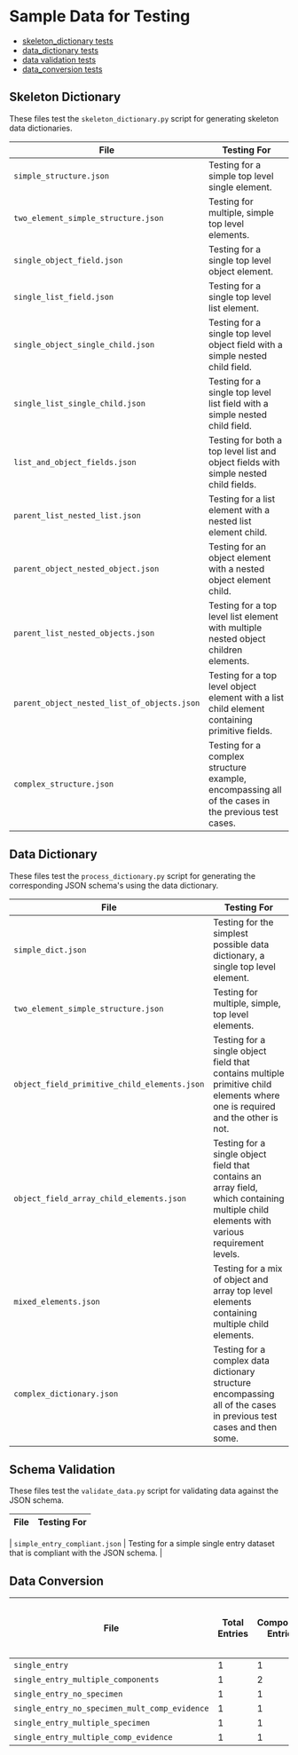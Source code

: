 # Sample Data for Testing

- [skeleton_dictionary tests](#skeleton-dictionary)
- [data_dictionary tests](#data-dictionary)
- [data validation tests](#schema-validation)
- [data_conversion tests](#data-conversion)

## Skeleton Dictionary

These files test the `skeleton_dictionary.py` script for generating skeleton data dictionaries. 

| File                          | Testing For                                                       |
|-------------------------------|-------------------------------------------------------------------|
| `simple_structure.json`       | Testing for a simple top level single element.          |
| `two_element_simple_structure.json` | Testing for multiple, simple top level elements.  |
| `single_object_field.json`        | Testing for a single top level object element.                              |
| `single_list_field.json`      | Testing for a single top level list element.    |
| `single_object_single_child.json` | Testing for a single top level object field with a simple nested child field.  | 
| `single_list_single_child.json`  | Testing for a single top level list field with a simple nested child field.    |
| `list_and_object_fields.json` | Testing for both a top level list and object fields with simple nested child fields. |
| `parent_list_nested_list.json`            | Testing for a list element with a nested list element child.  |
| `parent_object_nested_object.json` | Testing for an object element with a nested object element child. |
| `parent_list_nested_objects.json` | Testing for a top level list element with multiple nested object children elements. | 
| `parent_object_nested_list_of_objects.json` | Testing for a top level object element with a list child element containing primitive fields. |
| `complex_structure.json`      | Testing for a complex structure example, encompassing all of the cases in the previous test cases. | 

## Data Dictionary 

These files test the `process_dictionary.py` script for generating the corresponding JSON schema's using the data dictionary. 

| File                          | Testing For                                                   |
|-------------------------------|---------------------------------------------------------------|
| `simple_dict.json`            | Testing for the simplest possible data dictionary, a single top level element.    |
| `two_element_simple_structure.json` | Testing for multiple, simple, top level elements.   | 
| `object_field_primitive_child_elements.json` | Testing for a single object field that contains multiple primitive child elements where one is required and the other is not. |
| `object_field_array_child_elements.json`     | Testing for a single object field that contains an array field, which containing multiple child elements with various requirement levels. |
| `mixed_elements.json` | Testing for a mix of object and array top level elements containing multiple child elements. |
| `complex_dictionary.json`  | Testing for a complex data dictionary structure encompassing all of the cases in previous test cases and then some.  | 

## Schema Validation

These files test the `validate_data.py` script for validating data against the JSON schema.

| File                          | Testing For                                                   | 
|-------------------------------|---------------------------------------------------------------|

| `simple_entry_compliant.json` | Testing for a simple single entry dataset that is compliant with the JSON schema. |           

## Data Conversion

| File                                              | Total Entries | Component<br>Entries | Specimen<br>Entries | Component Evidence<br>Source Entries | Top Level Evidence<br>Source Entries | Condition or<br>Exposure Agent |
|---------------------------------------------------|---------------|----------------------|---------------------|--------------------------------------|--------------------------------------|--------------------------------|
| `single_entry`                                    | 1             | 1                    | 1                   | 1                                    | 1                                    | Condition                      |
| `single_entry_multiple_components`                | 1             | 2                    | 1                   | 1                                    | 1                                    | Condition                      |
| `single_entry_no_specimen`                        | 1             | 1                    | 0                   | 1                                    | 1                                    | Condition                      |                  
| `single_entry_no_specimen_mult_comp_evidence`     | 1             | 1                    | 0                   | 2                                    | 1                                    | Condition                      |
| `single_entry_multiple_specimen`                  | 1             | 1                    | 2                   | 1                                    | 1                                    | Condition                      |
| `single_entry_multiple_comp_evidence`             | 1             | 1                    | 1                   | 2                                    | 1                                    | Condition                      | 